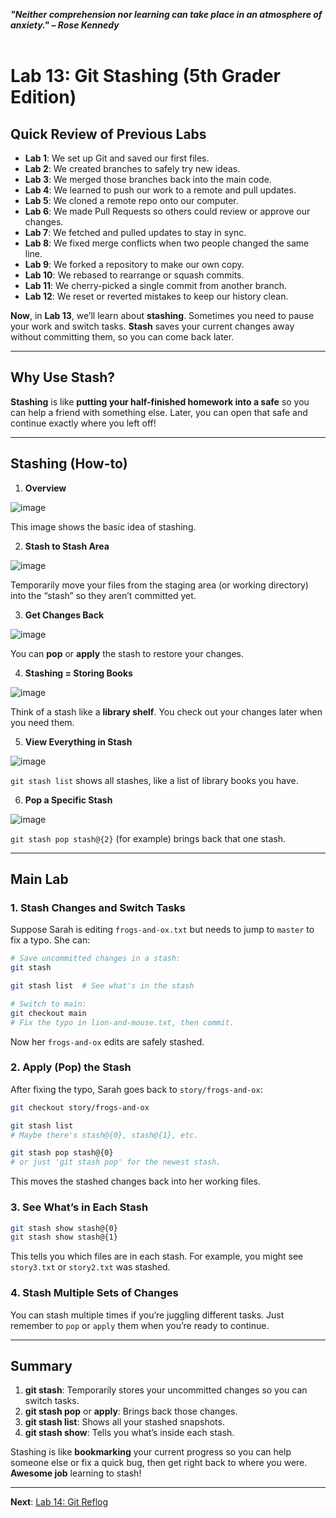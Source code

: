 ***"Neither comprehension nor learning can take place in an atmosphere of anxiety." – Rose Kennedy***
<br><br>

# Lab 13: Git Stashing (5th Grader Edition)

## Quick Review of Previous Labs
- **Lab 1**: We set up Git and saved our first files.
- **Lab 2**: We created branches to safely try new ideas.
- **Lab 3**: We merged those branches back into the main code.
- **Lab 4**: We learned to push our work to a remote and pull updates.
- **Lab 5**: We cloned a remote repo onto our computer.
- **Lab 6**: We made Pull Requests so others could review or approve our changes.
- **Lab 7**: We fetched and pulled updates to stay in sync.
- **Lab 8**: We fixed merge conflicts when two people changed the same line.
- **Lab 9**: We forked a repository to make our own copy.
- **Lab 10**: We rebased to rearrange or squash commits.
- **Lab 11**: We cherry-picked a single commit from another branch.
- **Lab 12**: We reset or reverted mistakes to keep our history clean.

**Now**, in **Lab 13**, we’ll learn about **stashing**. Sometimes you need to pause your work and switch tasks. **Stash** saves your current changes away without committing them, so you can come back later.

---

## Why Use Stash?
**Stashing** is like **putting your half-finished homework into a safe** so you can help a friend with something else. Later, you can open that safe and continue exactly where you left off!

---

## Stashing (How-to)

1. **Overview**

![image](https://github.com/user-attachments/assets/d5b25b33-fe77-4c07-bb3a-b0220abe0d27)

   This image shows the basic idea of stashing.

2. **Stash to Stash Area**

![image](https://github.com/user-attachments/assets/4f1ecb72-00b1-4104-8dcd-38bf389dc37c)

   Temporarily move your files from the staging area (or working directory) into the “stash” so they aren’t committed yet.

3. **Get Changes Back**

![image](https://github.com/user-attachments/assets/cd912a14-ef90-4c87-9116-ee01297923ab)

   You can **pop** or **apply** the stash to restore your changes.

4. **Stashing = Storing Books**

![image](https://github.com/user-attachments/assets/4107c74f-319e-4a1e-8973-c222c9d92f08)

   Think of a stash like a **library shelf**. You check out your changes later when you need them.

5. **View Everything in Stash**

![image](https://github.com/user-attachments/assets/0fc05788-a73b-460f-9794-f4b38afde4d1)

   `git stash list` shows all stashes, like a list of library books you have.

6. **Pop a Specific Stash**

![image](https://github.com/user-attachments/assets/b9dadebc-6b56-4001-90d5-9990d89d2cb2)

   `git stash pop stash@{2}` (for example) brings back that one stash.

---

## Main Lab

### 1. Stash Changes and Switch Tasks
Suppose Sarah is editing `frogs-and-ox.txt` but needs to jump to `master` to fix a typo. She can:
```bash
# Save uncommitted changes in a stash:
git stash

git stash list  # See what's in the stash

# Switch to main:
git checkout main
# Fix the typo in lion-and-mouse.txt, then commit.
```

Now her `frogs-and-ox` edits are safely stashed.

### 2. Apply (Pop) the Stash
After fixing the typo, Sarah goes back to `story/frogs-and-ox`:
```bash
git checkout story/frogs-and-ox

git stash list
# Maybe there's stash@{0}, stash@{1}, etc.

git stash pop stash@{0}
# or just 'git stash pop' for the newest stash.
```
This moves the stashed changes back into her working files.

### 3. See What’s in Each Stash
```bash
git stash show stash@{0}
git stash show stash@{1}
```
This tells you which files are in each stash. For example, you might see `story3.txt` or `story2.txt` was stashed.

### 4. Stash Multiple Sets of Changes
You can stash multiple times if you’re juggling different tasks. Just remember to `pop` or `apply` them when you’re ready to continue.

---

## Summary
1. **git stash**: Temporarily stores your uncommitted changes so you can switch tasks.
2. **git stash pop** or **apply**: Brings back those changes.
3. **git stash list**: Shows all your stashed snapshots.
4. **git stash show**: Tells you what’s inside each stash.

Stashing is like **bookmarking** your current progress so you can help someone else or fix a quick bug, then get right back to where you were. **Awesome job** learning to stash!

---

**Next**: [Lab 14: Git Reflog](14_git_reflog.md)
